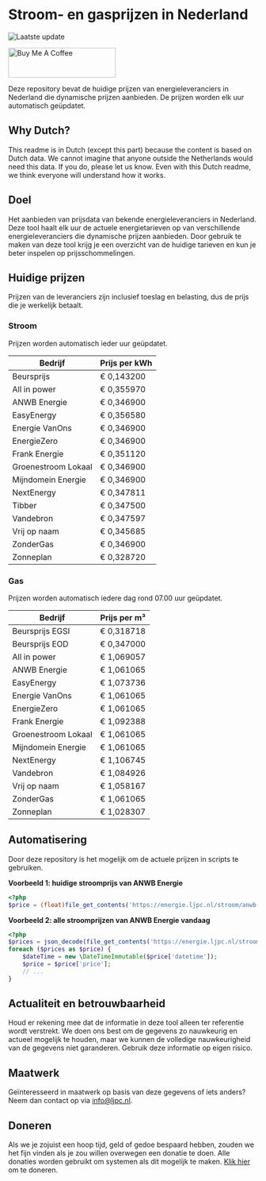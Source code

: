 # Stroom- en gasprijzen in Nederland

![Laatste update](https://img.shields.io/badge/laatste%20update-2023--06--14%2020%3A00%20CET-brightgreen)

<a href="https://www.buymeacoffee.com/Lars-" target="_blank"><img src="https://cdn.buymeacoffee.com/buttons/v2/default-orange.png" alt="Buy Me A Coffee" height="60" style="height: 60px !important;width: 217px !important;" ></a>

Deze repository bevat de huidige prijzen van energieleveranciers in Nederland die dynamische prijzen aanbieden. De prijzen worden elk uur automatisch geüpdatet.

## Why Dutch?

This readme is in Dutch (except this part) because the content is based on Dutch data. We cannot imagine that anyone outside the Netherlands would need this data. If you do, please let us know. Even with this Dutch readme, we think
everyone will understand how it works.

## Doel

Het aanbieden van prijsdata van bekende energieleveranciers in Nederland. Deze tool haalt elk uur de actuele energietarieven op van verschillende energieleveranciers die dynamische prijzen aanbieden. Door gebruik te maken van deze tool
krijg je een overzicht van de huidige tarieven en kun je beter inspelen op prijsschommelingen.

## Huidige prijzen

Prijzen van de leveranciers zijn inclusief toeslag en belasting, dus de prijs die je werkelijk betaalt.

### Stroom

Prijzen worden automatisch ieder uur geüpdatet.

 Bedrijf | Prijs per kWh 
---------|---------------
Beursprijs | € 0,143200
All in power | € 0,355970
ANWB Energie | € 0,346900
EasyEnergy | € 0,356580
Energie VanOns | € 0,346900
EnergieZero | € 0,346900
Frank Energie | € 0,351120
Groenestroom Lokaal | € 0,346900
Mijndomein Energie | € 0,346900
NextEnergy | € 0,347811
Tibber | € 0,347500
Vandebron | € 0,347597
Vrij op naam | € 0,345685
ZonderGas | € 0,346900
Zonneplan | € 0,328720


### Gas

Prijzen worden automatisch iedere dag rond 07.00 uur geüpdatet.

 Bedrijf | Prijs per m³ 
---------|--------------
Beursprijs EGSI | € 0,318718
Beursprijs EOD | € 0,347000
All in power | € 1,069057
ANWB Energie | € 1,061065
EasyEnergy | € 1,073736
Energie VanOns | € 1,061065
EnergieZero | € 1,061065
Frank Energie | € 1,092388
Groenestroom Lokaal | € 1,061065
Mijndomein Energie | € 1,061065
NextEnergy | € 1,106745
Vandebron | € 1,084926
Vrij op naam | € 1,058167
ZonderGas | € 1,061065
Zonneplan | € 1,028307


## Automatisering

Door deze repository is het mogelijk om de actuele prijzen in scripts te gebruiken.

**Voorbeeld 1: huidige stroomprijs van ANWB Energie**

```php
<?php
$price = (float)file_get_contents('https://energie.ljpc.nl/stroom/anwb-energie-nu.txt');

```

**Voorbeeld 2: alle stroomprijzen van ANWB Energie vandaag**

```php
<?php
$prices = json_decode(file_get_contents('https://energie.ljpc.nl/stroom/all-in-power-vandaag.json'),true);
foreach ($prices as $price) {
    $dateTime = new \DateTimeImmutable($price['datetime']);
    $price = $price['price'];
    // ...
}
```

## Actualiteit en betrouwbaarheid

Houd er rekening mee dat de informatie in deze tool alleen ter referentie wordt verstrekt. We doen ons best om de gegevens zo nauwkeurig en actueel mogelijk te houden, maar we kunnen de volledige nauwkeurigheid van de gegevens niet
garanderen. Gebruik deze informatie op eigen risico.

## Maatwerk

Geïnteresseerd in maatwerk op basis van deze gegevens of iets anders? Neem dan contact op
via [info@ljpc.nl](mailto:info@ljpc.nl?subject=Energie%20prijzen).

## Doneren

Als we je zojuist een hoop tijd, geld of gedoe bespaard hebben, zouden we het fijn vinden als je zou willen overwegen een
donatie te doen. Alle donaties worden gebruikt om systemen als dit mogelijk te
maken. [Klik hier](https://www.buymeacoffee.com/Lars-) om te doneren.
